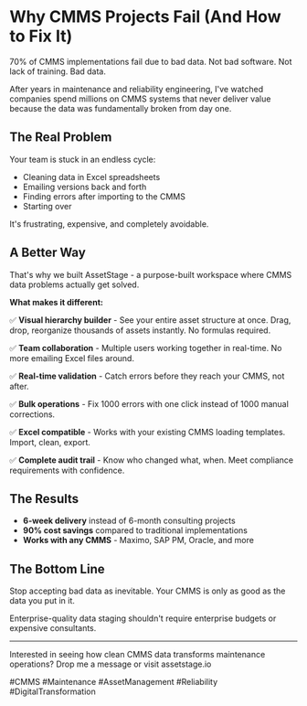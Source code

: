 # Why CMMS Projects Fail (And How to Fix It)

70% of CMMS implementations fail due to bad data. Not bad software. Not lack of training. Bad data.

After years in maintenance and reliability engineering, I've watched companies spend millions on CMMS systems that never deliver value because the data was fundamentally broken from day one.

## The Real Problem

Your team is stuck in an endless cycle:
- Cleaning data in Excel spreadsheets
- Emailing versions back and forth
- Finding errors after importing to the CMMS
- Starting over

It's frustrating, expensive, and completely avoidable.

## A Better Way

That's why we built AssetStage - a purpose-built workspace where CMMS data problems actually get solved.

**What makes it different:**

✅ **Visual hierarchy builder** - See your entire asset structure at once. Drag, drop, reorganize thousands of assets instantly. No formulas required.

✅ **Team collaboration** - Multiple users working together in real-time. No more emailing Excel files around.

✅ **Real-time validation** - Catch errors before they reach your CMMS, not after.

✅ **Bulk operations** - Fix 1000 errors with one click instead of 1000 manual corrections.

✅ **Excel compatible** - Works with your existing CMMS loading templates. Import, clean, export.

✅ **Complete audit trail** - Know who changed what, when. Meet compliance requirements with confidence.

## The Results

- **6-week delivery** instead of 6-month consulting projects
- **90% cost savings** compared to traditional implementations
- **Works with any CMMS** - Maximo, SAP PM, Oracle, and more

## The Bottom Line

Stop accepting bad data as inevitable. Your CMMS is only as good as the data you put in it.

Enterprise-quality data staging shouldn't require enterprise budgets or expensive consultants.

---

Interested in seeing how clean CMMS data transforms maintenance operations? Drop me a message or visit assetstage.io

#CMMS #Maintenance #AssetManagement #Reliability #DigitalTransformation
